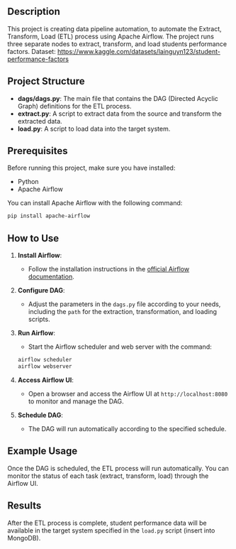 
## Description
This project is creating data pipeline automation, to automate the Extract, Transform, Load (ETL) process using Apache Airflow. The project runs three separate nodes to extract, transform, and load students performance factors.
Dataset: https://www.kaggle.com/datasets/lainguyn123/student-performance-factors

## Project Structure
- **dags/dags.py**: The main file that contains the DAG (Directed Acyclic Graph) definitions for the ETL process.
- **extract.py**: A script to extract data from the source and transform the extracted data.
- **load.py**: A script to load data into the target system.

## Prerequisites
Before running this project, make sure you have installed:
- Python
- Apache Airflow

You can install Apache Airflow with the following command:
```bash
pip install apache-airflow
```

## How to Use
1. **Install Airflow**: 
   - Follow the installation instructions in the [official Airflow documentation](https://airflow.apache.org/docs/apache-airflow/stable/installation/index.html).

2. **Configure DAG**: 
   - Adjust the parameters in the `dags.py` file according to your needs, including the `path` for the extraction, transformation, and loading scripts.

3. **Run Airflow**: 
   - Start the Airflow scheduler and web server with the command:
   ```bash
   airflow scheduler
   airflow webserver
   ```

4. **Access Airflow UI**: 
   - Open a browser and access the Airflow UI at `http://localhost:8080` to monitor and manage the DAG.

5. **Schedule DAG**: 
   - The DAG will run automatically according to the specified schedule.

## Example Usage
Once the DAG is scheduled, the ETL process will run automatically. You can monitor the status of each task (extract, transform, load) through the Airflow UI.

## Results
After the ETL process is complete, student performance data will be available in the target system specified in the `load.py` script (insert into MongoDB).
